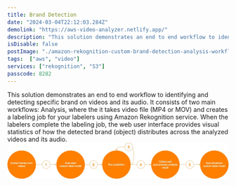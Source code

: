 ```yaml
---
title: Brand Detection
date: "2024-03-04T22:12:03.284Z"
demolink: "https://aws-video-analyzer.netlify.app/"
description: "This solution demonstrates an end to end workflow to identifying and detecting specific brand on videos and its audio. It consists of two main workflows: Analysis, where the it takes video file (MP4 or MOV) and creates a labeling job for your labelers using Amazon Rekognition service. When the labelers complete the labeling job, the web user interface provides visual statistics of how the detected brand (object) distributes across the analyzed videos and its audio."
isDisable: false
postImage: "./amazon-rekognition-custom-brand-detection-analysis-workflow.jpg"
tags:  ["aws", "video"]
services: ["rekognition", "S3"]
passcode: 8282
---
```


This solution demonstrates an end to end workflow to identifying and detecting specific brand on videos and its audio. 
It consists of two main workflows: Analysis, where the it takes video file (MP4 or MOV) and creates a labeling job for your labelers using Amazon Rekognition service. 
When the labelers complete the labeling job, the web user interface provides visual statistics of how the detected brand (object) distributes across the analyzed videos and its audio.
![The WorkFlow](./amazon-rekognition-custom-brand-detection-analysis-workflow.jpg)